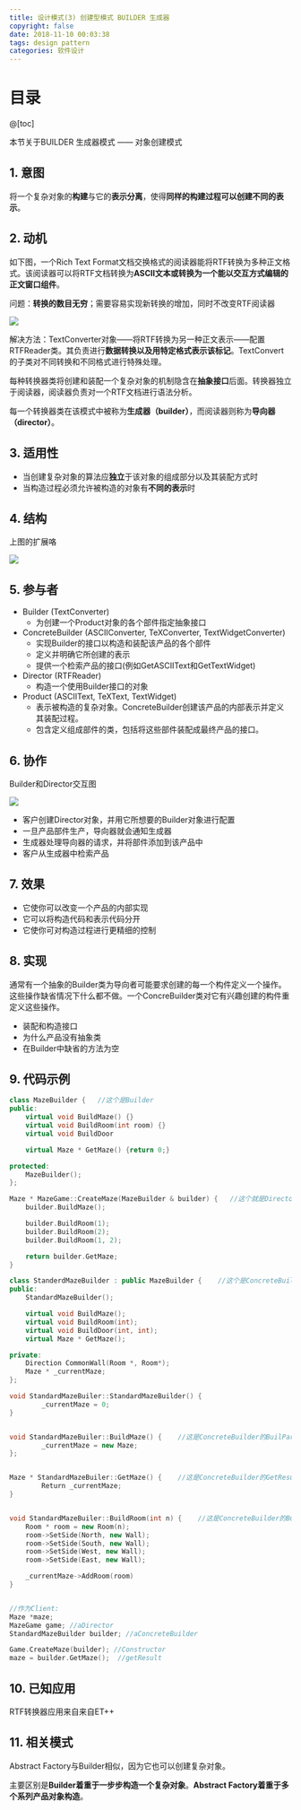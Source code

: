 ```yaml
---
title: 设计模式(3) 创建型模式 BUILDER 生成器
copyright: false
date: 2018-11-10 00:03:38
tags: design pattern
categories: 软件设计
---
```


# 目录

@[toc]



本节关于BUILDER 生成器模式 —— 对象创建模式

 

## 1. 意图

将一个复杂对象的**构建**与它的**表示分离**，使得**同样的构建过程可以创建不同的表示**。



## 2. 动机

如下图，一个Rich Text Format文档交换格式的阅读器能将RTF转换为多种正文格式。该阅读器可以将RTF文档转换为**ASCII文本或转换为一个能以交互方式编辑的正文窗口组件**。

问题：**转换的数目无穷**；需要容易实现新转换的增加，同时不改变RTF阅读器

![](https://songzi-blog-pic.oss-cn-hangzhou.aliyuncs.com/builder_1.png)

解决方法：TextConverter对象——将RTF转换为另一种正文表示——配置RTFReader类。其负责进行**数据转换以及用特定格式表示该标记**。TextConvert的子类对不同转换和不同格式进行特殊处理。

每种转换器类将创建和装配一个复杂对象的机制隐含在**抽象接口**后面。转换器独立于阅读器，阅读器负责对一个RTF文档进行语法分析。

每一个转换器类在该模式中被称为**生成器（builder）**，而阅读器则称为**导向器（director）**。



## 3. 适用性

- 当创建复杂对象的算法应**独立**于该对象的组成部分以及其装配方式时
- 当构造过程必须允许被构造的对象有**不同的表示**时



## 4. 结构

上图的扩展咯

![](https://songzi-blog-pic.oss-cn-hangzhou.aliyuncs.com/builder.png)



## 5. 参与者

- Builder (TextConverter)
  - 为创建一个Product对象的各个部件指定抽象接口
- ConcreteBuilder (ASCIIConverter, TeXConverter, TextWidgetConverter)
  - 实现Builder的接口以构造和装配该产品的各个部件
  - 定义并明确它所创建的表示
  - 提供一个检索产品的接口(例如GetASCIIText和GetTextWidget)
- Director (RTFReader)
  - 构造一个使用Builder接口的对象
- Product (ASCIIText, TeXText, TextWidget)
  - 表示被构造的复杂对象。ConcreteBuilder创建该产品的内部表示并定义其装配过程。
  - 包含定义组成部件的类，包括将这些部件装配成最终产品的接口。



## 6. 协作

Builder和Director交互图

![](https://songzi-blog-pic.oss-cn-hangzhou.aliyuncs.com/jiaohutu_1.png)

- 客户创建Director对象，并用它所想要的Builder对象进行配置
- 一旦产品部件生产，导向器就会通知生成器
- 生成器处理导向器的请求，并将部件添加到该产品中
- 客户从生成器中检索产品



## 7. 效果

- 它使你可以改变一个产品的内部实现
- 它可以将构造代码和表示代码分开
- 它使你可对构造过程进行更精细的控制



## 8. 实现

通常有一个抽象的Builder类为导向者可能要求创建的每一个构件定义一个操作。这些操作缺省情况下什么都不做。一个ConcreBuilder类对它有兴趣创建的构件重定义这些操作。

- 装配和构造接口
- 为什么产品没有抽象类
- 在Builder中缺省的方法为空



## 9. 代码示例

```c++
class MazeBuilder {   //这个是Builder
public:
    virtual void BuildMaze() {}
    virtual void BuildRoom(int room) {}
    virtual void BuildDoor

    virtual Maze * GetMaze() {return 0;}

protected:
    MazeBuilder();
};

Maze * MazeGame::CreateMaze(MazeBuilder & builder) {   //这个就是Director
    builder.BuildMaze();

    builder.BuildRoom(1);
    builder.BuildRoom(2);
    builder.BuildRoom(1, 2);

    return builder.GetMaze;
}

class StanderdMazeBuilder : public MazeBuilder {    //这个是ConcreteBuilder
public:
    StandardMazeBuilder();

    virtual void BuildMaze();
    virtual void BuildRoom(int);
    virtual void BuildDoor(int, int);
    virtual Maze * GetMaze();

private:
    Direction CommonWall(Room *, Room*);
    Maze * _currentMaze;
};

void StandardMazeBuiler::StandardMazeBuilder() {
        _currentMaze = 0;
}


void StandardMazeBuiler::BuildMaze() {    //这是ConcreteBuilder的BuilPartA
        _currentMaze = new Maze;
};


Maze * StandardMazeBuiler::GetMaze() {    //这是ConcreteBuilder的GetResult
        Return _currentMaze;
}


void StandardMazeBuiler::BuildRoom(int n) {    //这是ConcreteBuilder的BuilPartB
    Room * room = new Room(n);
    room->SetSide(North, new Wall);
    room->SetSide(South, new Wall);
    room->SetSide(West, new Wall);
    room->SetSide(East, new Wall);

    _currentMaze->AddRoom(room)
}


//作为Client:
Maze *maze;
MazeGame game; //aDirector
StandardMazeBuilder builder; //aConcreteBuilder

Game.CreateMaze(builder); //Constructor
maze = builder.GetMaze();  //getResult
```



## 10. 已知应用

RTF转换器应用来自来自ET++



## 11. 相关模式

Abstract Factory与Builder相似，因为它也可以创建复杂对象。

主要区别是**Builder着重于一步步构造一个复杂对象**。**Abstract Factory着重于多个系列产品对象构造**。

